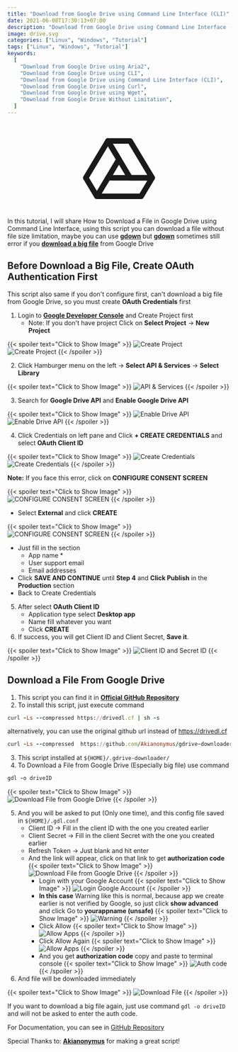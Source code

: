 ```yaml
---
title: "Download from Google Drive using Command Line Interface (CLI)"
date: 2021-06-08T17:30:13+07:00
description: "Download from Google Drive using Command Line Interface (CLI), using curl, Linux, MacOS, Windows"
image: drive.svg
categories: ["Linux", "Windows", "Tutorial"]
tags: ["Linux", "Windows", "Tutorial"]
keywords:
  [
    "Download from Google Drive using Aria2",
    "Download from Google Drive using CLI",
    "Download from Google Drive using Command Line Interface (CLI)",
    "Download from Google Drive using Curl",
    "Download from Google Drive using Wget",
    "Download from Google Drive Without Limitation",
  ]
---
```


<svg xmlns="http://www.w3.org/2000/svg" class="icon icon-tabler icon-tabler-brand-google-drive" width="200" height="200" viewBox="0 0 24 24" stroke-width="1.5" stroke="CurrentColor" fill="none" stroke-linecap="round" stroke-linejoin="round" style="display: block;margin: auto;">
    <path stroke="none" d="M0 0h24v24H0z" fill="none"></path>
    <path d="M12 10l-6 10l-3 -5l6 -10z"></path>
    <path d="M9 15h12l-3 5h-12"></path>
    <path d="M15 15l-6 -10h6l6 10z"></path>
</svg>

In this tutorial, I will share How to Download a File in Google Drive using Command Line Interface, using this script you can download a file without file size limitation, maybe you can use **[gdown](https://github.com/wkentaro/gdown)** but **[gdown](https://github.com/wkentaro/gdown)** sometimes still error if you **[download a big file](https://github.com/wkentaro/gdown/issues/26)** from Google Drive

## Before Download a Big File, Create OAuth Authentication First
This script also same if you don't configure first, can't download a big file from Google Drive, so you must create **OAuth Credentials** first

1. Login to **[Google Developer Console](https://console.developers.google.com/)** and Create Project first 
    * Note: If you don't have project Click on **Select Project** → **New Project**

{{< spoiler text="Click to Show Image" >}}
![Create Project](rmdhnreza.my.id.google.drive.cli.1.webp) ![Create Project](rmdhnreza.my.id.google.drive.cli.2.webp)
{{< /spoiler >}}

2. Click Hamburger menu on the left → **Select API & Services** → **Select Library**

{{< spoiler text="Click to Show Image" >}}
![API & Services](rmdhnreza.my.id.google.drive.cli.3.webp)
{{< /spoiler >}}

3. Search for **Google Drive API** and **Enable Google Drive API**

{{< spoiler text="Click to Show Image" >}}
![Enable Drive API](rmdhnreza.my.id.google.drive.cli.4.webp) ![Enable Drive API](rmdhnreza.my.id.google.drive.cli.5.webp) 
{{< /spoiler >}}

4. Click Credentials on left pane and Click **+ CREATE CREDENTIALS** and select **OAuth Client ID**

{{< spoiler text="Click to Show Image" >}}
![Create Credentials](rmdhnreza.my.id.google.drive.cli.6.webp) ![Create Credentials](rmdhnreza.my.id.google.drive.cli.7.webp) 
{{< /spoiler >}}

**Note:** If you face this error, click on **CONFIGURE CONSENT SCREEN**

{{< spoiler text="Click to Show Image" >}}
![CONFIGURE CONSENT SCREEN](rmdhnreza.my.id.google.drive.cli.8.webp) 
{{< /spoiler >}}

  * Select **External** and click **CREATE**

{{< spoiler text="Click to Show Image" >}}
![CONFIGURE CONSENT SCREEN](rmdhnreza.my.id.google.drive.cli.9.webp) 
{{< /spoiler >}}

  * Just fill in the section
    * App name *
    * User support email
    * Email addresses
  * Click **SAVE AND CONTINUE** until **Step 4** and **Click Publish** in the **Production** section
  * Back to Create Credentials
5. After select **OAuth Client ID**
    * Application type select **Desktop app**
    * Name fill whatever you want
    * Click **CREATE**
6. If success, you will get Client ID and Client Secret, **Save it**.

{{< spoiler text="Click to Show Image" >}}
![Client ID and Secret ID](rmdhnreza.my.id.google.drive.cli.10.webp) 
{{< /spoiler >}}

## Download a File From Google Drive
1. This script you can find it in **[Official GitHub Repository](https://github.com/Akianonymus/gdrive-downloader/)**
2. To install this script, just execute command
```ruby
curl -Ls --compressed https://drivedl.cf | sh -s
```
alternatively, you can use the original github url instead of https://drivedl.cf
```ruby
curl -Ls --compressed  https://github.com/Akianonymus/gdrive-downloader/raw/master/install.sh | sh -s
```
3. This script installed at `${HOME}/.gdrive-downloader/`
4. To Download a File from Google Drive (Especially big file) use command
```ruby
gdl -o driveID
```

{{< spoiler text="Click to Show Image" >}}
![Download File from Google Drive](rmdhnreza.my.id.google.drive.cli.11.webp) 
{{< /spoiler >}}


5. And you will be asked to put (Only one time), and this config file saved in `${HOME}/.gdl.conf`
    * Client ID → Fill in the client ID with the one you created earlier
    * Client Secret → Fill in the client Secret with the one you created earlier
    * Refresh Token → Just blank and hit enter
    * And the link will appear, click on that link to get **authorization code**
{{< spoiler text="Click to Show Image" >}}
![Download File from Google Drive](rmdhnreza.my.id.google.drive.cli.12.webp)
{{< /spoiler >}}
      * Login with your Google Account
{{< spoiler text="Click to Show Image" >}}
![Login Google Account](rmdhnreza.my.id.google.drive.cli.13.webp)
{{< /spoiler >}}
      * **In this case** Warning like this is normal, because app we create earlier is not verified by Google, so just click **show advanced** and click Go to **yourappname (unsafe)**
{{< spoiler text="Click to Show Image" >}}
![Warning](rmdhnreza.my.id.google.drive.cli.14.webp)
{{< /spoiler >}}
      * Click Allow
{{< spoiler text="Click to Show Image" >}}
![Allow Apps](rmdhnreza.my.id.google.drive.cli.15.webp)
{{< /spoiler >}}
      * Click Allow Again
{{< spoiler text="Click to Show Image" >}}
![Allow Apps](rmdhnreza.my.id.google.drive.cli.16.webp)
{{< /spoiler >}}
      * And you get **authorization code** copy and paste to terminal console
{{< spoiler text="Click to Show Image" >}}
![Auth code](rmdhnreza.my.id.google.drive.cli.17.webp)
{{< /spoiler >}}
6. And file will be downloaded immediately

{{< spoiler text="Click to Show Image" >}}
![Download File](rmdhnreza.my.id.google.drive.cli.19.webp)
{{< /spoiler >}}

If you want to download a big file again, just use command `gdl -o driveID`  and will not be asked to enter the auth code.

For Documentation, you can see in [GitHub Repository](https://github.com/Akianonymus/gdrive-downloader/)

Special Thanks to: **[Akianonymus](https://github.com/Akianonymus)** for making a great script!